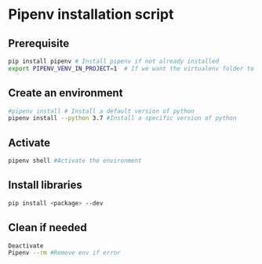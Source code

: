 # Pipenv installation script

## Prerequisite
```bash
pip install pipenv # Install pipenv if not already installed
export PIPENV_VENV_IN_PROJECT=1  # If we want the virtualenv folder to be in project folder
```

## Create an environment
```bash
#pipenv install # Install a default version of python
pipenv install --python 3.7 #Install a specific version of python
```

## Activate
```bash
pipenv shell #Activate the environment
```

## Install libraries
```bash
pip install <package> --dev
```

## Clean if needed
```bash
Deactivate
Pipenv --rm #Remove env if error
```